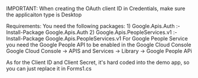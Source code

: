 
IMPORTANT: When creating the OAuth client ID in Credentials, make sure the applicaiton type is Desktop 

Requirements:
   You need the following packages:
      1) Google.Apis.Auth :- Install-Package Google.Apis.Auth
      2) Google.Apis.PeopleServices.v1  :- Install-Package Google.Apis.PeopleServices.v1 
    For Google People Service you need the Google People API to be enabled in the Google Cloud Console
       Google Cloud Console -> APIS and Services -> Library -> Google People APi
       
As for the Client ID and Client Secret, it's hard coded into the demo app, so you can just replace it in Forms1.cs 

